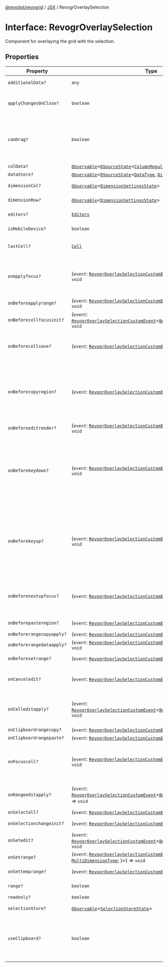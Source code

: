 [@revolist/revogrid](README.md) / [JSX](Namespace.JSX.md) / RevogrOverlaySelection

# Interface: RevogrOverlaySelection

Component for overlaying the grid with the selection.

## Properties

| Property | Type | Description | Defined in |
| ------ | ------ | ------ | ------ |
| `additionalData?` | `any` | Additional data to pass to renderer. | [src/components.d.ts:1857](https://github.com/revolist/revogrid/blob/74012ec30398bf39d0acc929bd7f7963856aba4e/src/components.d.ts#L1857) |
| `applyChangesOnClose?` | `boolean` | If true applys changes when cell closes if not Escape. | [src/components.d.ts:1861](https://github.com/revolist/revogrid/blob/74012ec30398bf39d0acc929bd7f7963856aba4e/src/components.d.ts#L1861) |
| `canDrag?` | `boolean` | Enable revogr-order-editor component (read more in revogr-order-editor component). Allows D&D. | [src/components.d.ts:1865](https://github.com/revolist/revogrid/blob/74012ec30398bf39d0acc929bd7f7963856aba4e/src/components.d.ts#L1865) |
| `colData?` | [`Observable`](TypeAlias.Observable.md)\<[`DSourceState`](TypeAlias.DSourceState.md)\<[`ColumnRegular`](Interface.ColumnRegular.md), [`DimensionCols`](TypeAlias.DimensionCols.md)\>\> | Column data store. | [src/components.d.ts:1869](https://github.com/revolist/revogrid/blob/74012ec30398bf39d0acc929bd7f7963856aba4e/src/components.d.ts#L1869) |
| `dataStore?` | [`Observable`](TypeAlias.Observable.md)\<[`DSourceState`](TypeAlias.DSourceState.md)\<[`DataType`](TypeAlias.DataType.md), [`DimensionRows`](TypeAlias.DimensionRows.md)\>\> | Row data store. | [src/components.d.ts:1873](https://github.com/revolist/revogrid/blob/74012ec30398bf39d0acc929bd7f7963856aba4e/src/components.d.ts#L1873) |
| `dimensionCol?` | [`Observable`](TypeAlias.Observable.md)\<[`DimensionSettingsState`](Interface.DimensionSettingsState.md)\> | Dimension settings X. | [src/components.d.ts:1877](https://github.com/revolist/revogrid/blob/74012ec30398bf39d0acc929bd7f7963856aba4e/src/components.d.ts#L1877) |
| `dimensionRow?` | [`Observable`](TypeAlias.Observable.md)\<[`DimensionSettingsState`](Interface.DimensionSettingsState.md)\> | Dimension settings Y. | [src/components.d.ts:1881](https://github.com/revolist/revogrid/blob/74012ec30398bf39d0acc929bd7f7963856aba4e/src/components.d.ts#L1881) |
| `editors?` | [`Editors`](TypeAlias.Editors.md) | Custom editors register. | [src/components.d.ts:1885](https://github.com/revolist/revogrid/blob/74012ec30398bf39d0acc929bd7f7963856aba4e/src/components.d.ts#L1885) |
| `isMobileDevice?` | `boolean` | Is mobile view mode. | [src/components.d.ts:1889](https://github.com/revolist/revogrid/blob/74012ec30398bf39d0acc929bd7f7963856aba4e/src/components.d.ts#L1889) |
| `lastCell?` | [`Cell`](Interface.Cell.md) | Last real coordinates positions + 1. | [src/components.d.ts:1893](https://github.com/revolist/revogrid/blob/74012ec30398bf39d0acc929bd7f7963856aba4e/src/components.d.ts#L1893) |
| `onApplyfocus?` | (`event`: [`RevogrOverlaySelectionCustomEvent`](Interface.RevogrOverlaySelectionCustomEvent.md)\<[`FocusRenderEvent`](Interface.FocusRenderEvent.md)\>) => `void` | Before cell get focused. To prevent the default behavior of applying the edit data, you can call `e.preventDefault()`. | [src/components.d.ts:1897](https://github.com/revolist/revogrid/blob/74012ec30398bf39d0acc929bd7f7963856aba4e/src/components.d.ts#L1897) |
| `onBeforeapplyrange?` | (`event`: [`RevogrOverlaySelectionCustomEvent`](Interface.RevogrOverlaySelectionCustomEvent.md)\<[`FocusRenderEvent`](Interface.FocusRenderEvent.md)\>) => `void` | Before range applied. | [src/components.d.ts:1901](https://github.com/revolist/revogrid/blob/74012ec30398bf39d0acc929bd7f7963856aba4e/src/components.d.ts#L1901) |
| `onBeforecellfocusinit?` | (`event`: [`RevogrOverlaySelectionCustomEvent`](Interface.RevogrOverlaySelectionCustomEvent.md)\<[`BeforeSaveDataDetails`](TypeAlias.BeforeSaveDataDetails.md)\>) => `void` | Before cell focus. | [src/components.d.ts:1905](https://github.com/revolist/revogrid/blob/74012ec30398bf39d0acc929bd7f7963856aba4e/src/components.d.ts#L1905) |
| `onBeforecellsave?` | (`event`: [`RevogrOverlaySelectionCustomEvent`](Interface.RevogrOverlaySelectionCustomEvent.md)\<`any`\>) => `void` | Runs before cell save. Can be used to override or cancel original save. | [src/components.d.ts:1909](https://github.com/revolist/revogrid/blob/74012ec30398bf39d0acc929bd7f7963856aba4e/src/components.d.ts#L1909) |
| `onBeforecopyregion?` | (`event`: [`RevogrOverlaySelectionCustomEvent`](Interface.RevogrOverlaySelectionCustomEvent.md)\<`any`\>) => `void` | Before clipboard copy happened. Validate data before copy. To prevent the default behavior of editing data and use your own implementation, call `e.preventDefault()`. | [src/components.d.ts:1913](https://github.com/revolist/revogrid/blob/74012ec30398bf39d0acc929bd7f7963856aba4e/src/components.d.ts#L1913) |
| `onBeforeeditrender?` | (`event`: [`RevogrOverlaySelectionCustomEvent`](Interface.RevogrOverlaySelectionCustomEvent.md)\<[`FocusRenderEvent`](Interface.FocusRenderEvent.md)\>) => `void` | Before editor render. | [src/components.d.ts:1917](https://github.com/revolist/revogrid/blob/74012ec30398bf39d0acc929bd7f7963856aba4e/src/components.d.ts#L1917) |
| `onBeforekeydown?` | (`event`: [`RevogrOverlaySelectionCustomEvent`](Interface.RevogrOverlaySelectionCustomEvent.md)\<`KeyboardEvent`\>) => `void` | Before key up event proxy, used to prevent key up trigger. If you have some custom behaviour event, use this event to check if it wasn't processed by internal logic. Call preventDefault(). | [src/components.d.ts:1921](https://github.com/revolist/revogrid/blob/74012ec30398bf39d0acc929bd7f7963856aba4e/src/components.d.ts#L1921) |
| `onBeforekeyup?` | (`event`: [`RevogrOverlaySelectionCustomEvent`](Interface.RevogrOverlaySelectionCustomEvent.md)\<`KeyboardEvent`\>) => `void` | Before key down event proxy, used to prevent key down trigger. If you have some custom behaviour event, use this event to check if it wasn't processed by internal logic. Call preventDefault(). | [src/components.d.ts:1925](https://github.com/revolist/revogrid/blob/74012ec30398bf39d0acc929bd7f7963856aba4e/src/components.d.ts#L1925) |
| `onBeforenextvpfocus?` | (`event`: [`RevogrOverlaySelectionCustomEvent`](Interface.RevogrOverlaySelectionCustomEvent.md)\<[`Cell`](Interface.Cell.md)\>) => `void` | Fired when change of viewport happens. Usually when we switch between pinned regions. | [src/components.d.ts:1929](https://github.com/revolist/revogrid/blob/74012ec30398bf39d0acc929bd7f7963856aba4e/src/components.d.ts#L1929) |
| `onBeforepasteregion?` | (`event`: [`RevogrOverlaySelectionCustomEvent`](Interface.RevogrOverlaySelectionCustomEvent.md)\<`any`\>) => `void` | Before region paste happened. | [src/components.d.ts:1933](https://github.com/revolist/revogrid/blob/74012ec30398bf39d0acc929bd7f7963856aba4e/src/components.d.ts#L1933) |
| `onBeforerangecopyapply?` | (`event`: [`RevogrOverlaySelectionCustomEvent`](Interface.RevogrOverlaySelectionCustomEvent.md)\<[`ChangedRange`](TypeAlias.ChangedRange.md)\>) => `void` | Before range copy. | [src/components.d.ts:1937](https://github.com/revolist/revogrid/blob/74012ec30398bf39d0acc929bd7f7963856aba4e/src/components.d.ts#L1937) |
| `onBeforerangedataapply?` | (`event`: [`RevogrOverlaySelectionCustomEvent`](Interface.RevogrOverlaySelectionCustomEvent.md)\<[`FocusRenderEvent`](Interface.FocusRenderEvent.md)\>) => `void` | Range data apply. | [src/components.d.ts:1941](https://github.com/revolist/revogrid/blob/74012ec30398bf39d0acc929bd7f7963856aba4e/src/components.d.ts#L1941) |
| `onBeforesetrange?` | (`event`: [`RevogrOverlaySelectionCustomEvent`](Interface.RevogrOverlaySelectionCustomEvent.md)\<`any`\>) => `void` | Before range selection applied. | [src/components.d.ts:1945](https://github.com/revolist/revogrid/blob/74012ec30398bf39d0acc929bd7f7963856aba4e/src/components.d.ts#L1945) |
| `onCanceledit?` | (`event`: [`RevogrOverlaySelectionCustomEvent`](Interface.RevogrOverlaySelectionCustomEvent.md)\<`any`\>) => `void` | Used for editors support when editor close requested. | [src/components.d.ts:1949](https://github.com/revolist/revogrid/blob/74012ec30398bf39d0acc929bd7f7963856aba4e/src/components.d.ts#L1949) |
| `onCelleditapply?` | (`event`: [`RevogrOverlaySelectionCustomEvent`](Interface.RevogrOverlaySelectionCustomEvent.md)\<[`BeforeSaveDataDetails`](TypeAlias.BeforeSaveDataDetails.md)\>) => `void` | Cell edit apply to the data source. Triggers datasource edit on the root level. | [src/components.d.ts:1953](https://github.com/revolist/revogrid/blob/74012ec30398bf39d0acc929bd7f7963856aba4e/src/components.d.ts#L1953) |
| `onClipboardrangecopy?` | (`event`: [`RevogrOverlaySelectionCustomEvent`](Interface.RevogrOverlaySelectionCustomEvent.md)\<`any`\>) => `void` | Range copy. | [src/components.d.ts:1957](https://github.com/revolist/revogrid/blob/74012ec30398bf39d0acc929bd7f7963856aba4e/src/components.d.ts#L1957) |
| `onClipboardrangepaste?` | (`event`: [`RevogrOverlaySelectionCustomEvent`](Interface.RevogrOverlaySelectionCustomEvent.md)\<`any`\>) => `void` | - | [src/components.d.ts:1958](https://github.com/revolist/revogrid/blob/74012ec30398bf39d0acc929bd7f7963856aba4e/src/components.d.ts#L1958) |
| `onFocuscell?` | (`event`: [`RevogrOverlaySelectionCustomEvent`](Interface.RevogrOverlaySelectionCustomEvent.md)\<[`ApplyFocusEvent`](Interface.ApplyFocusEvent.md)\>) => `void` | Cell get focused. To prevent the default behavior of applying the edit data, you can call `e.preventDefault()`. | [src/components.d.ts:1962](https://github.com/revolist/revogrid/blob/74012ec30398bf39d0acc929bd7f7963856aba4e/src/components.d.ts#L1962) |
| `onRangeeditapply?` | (`event`: [`RevogrOverlaySelectionCustomEvent`](Interface.RevogrOverlaySelectionCustomEvent.md)\<[`BeforeRangeSaveDataDetails`](TypeAlias.BeforeRangeSaveDataDetails.md)\>) => `void` | Range data apply. Triggers datasource edit on the root level. | [src/components.d.ts:1966](https://github.com/revolist/revogrid/blob/74012ec30398bf39d0acc929bd7f7963856aba4e/src/components.d.ts#L1966) |
| `onSelectall?` | (`event`: [`RevogrOverlaySelectionCustomEvent`](Interface.RevogrOverlaySelectionCustomEvent.md)\<`any`\>) => `void` | Select all. | [src/components.d.ts:1970](https://github.com/revolist/revogrid/blob/74012ec30398bf39d0acc929bd7f7963856aba4e/src/components.d.ts#L1970) |
| `onSelectionchangeinit?` | (`event`: [`RevogrOverlaySelectionCustomEvent`](Interface.RevogrOverlaySelectionCustomEvent.md)\<[`ChangedRange`](TypeAlias.ChangedRange.md)\>) => `void` | Selection range changed. | [src/components.d.ts:1974](https://github.com/revolist/revogrid/blob/74012ec30398bf39d0acc929bd7f7963856aba4e/src/components.d.ts#L1974) |
| `onSetedit?` | (`event`: [`RevogrOverlaySelectionCustomEvent`](Interface.RevogrOverlaySelectionCustomEvent.md)\<[`BeforeSaveDataDetails`](TypeAlias.BeforeSaveDataDetails.md)\>) => `void` | Set edit cell. | [src/components.d.ts:1978](https://github.com/revolist/revogrid/blob/74012ec30398bf39d0acc929bd7f7963856aba4e/src/components.d.ts#L1978) |
| `onSetrange?` | (`event`: [`RevogrOverlaySelectionCustomEvent`](Interface.RevogrOverlaySelectionCustomEvent.md)\<[`RangeArea`](TypeAlias.RangeArea.md) & \{ `type`: [`MultiDimensionType`](TypeAlias.MultiDimensionType.md); \}\>) => `void` | Set range. | [src/components.d.ts:1982](https://github.com/revolist/revogrid/blob/74012ec30398bf39d0acc929bd7f7963856aba4e/src/components.d.ts#L1982) |
| `onSettemprange?` | (`event`: [`RevogrOverlaySelectionCustomEvent`](Interface.RevogrOverlaySelectionCustomEvent.md)\<[`TempRange`](TypeAlias.TempRange.md)\>) => `void` | Set temp range area during autofill. | [src/components.d.ts:1986](https://github.com/revolist/revogrid/blob/74012ec30398bf39d0acc929bd7f7963856aba4e/src/components.d.ts#L1986) |
| `range?` | `boolean` | Range selection allowed. | [src/components.d.ts:1990](https://github.com/revolist/revogrid/blob/74012ec30398bf39d0acc929bd7f7963856aba4e/src/components.d.ts#L1990) |
| `readonly?` | `boolean` | Readonly mode. | [src/components.d.ts:1994](https://github.com/revolist/revogrid/blob/74012ec30398bf39d0acc929bd7f7963856aba4e/src/components.d.ts#L1994) |
| `selectionStore?` | [`Observable`](TypeAlias.Observable.md)\<[`SelectionStoreState`](TypeAlias.SelectionStoreState.md)\> | Selection, range, focus. | [src/components.d.ts:1998](https://github.com/revolist/revogrid/blob/74012ec30398bf39d0acc929bd7f7963856aba4e/src/components.d.ts#L1998) |
| `useClipboard?` | `boolean` | Enable revogr-clipboard component (read more in revogr-clipboard component). Allows copy/paste. | [src/components.d.ts:2002](https://github.com/revolist/revogrid/blob/74012ec30398bf39d0acc929bd7f7963856aba4e/src/components.d.ts#L2002) |
